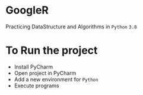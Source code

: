 # GoogleR

Practicing DataStructure and Algorithms in `Python` `3.8`

# To Run the project

- Install PyCharm
- Open project in PyCharm
- Add a new environment for `Python`
- Execute programs
